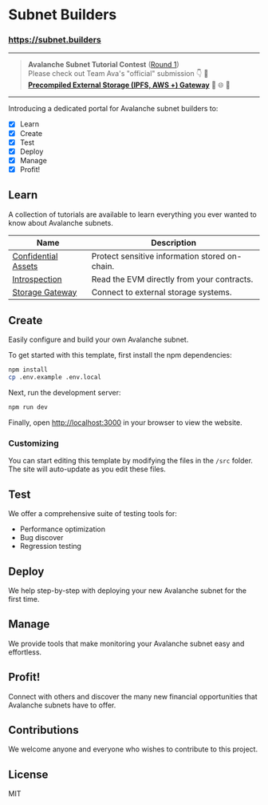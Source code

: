 # Subnet Builders

### https://subnet.builders

---

> __Avalanche Subnet Tutorial Contest__ ([Round 1](https://medium.com/avalancheavax/avalanche-launches-subnet-tutorial-contest-with-32k-in-prizes-e8c81c731f2a))  
Please check out Team Ava's "official" submission 👇 👀  
__[Precompiled External Storage (IPFS, AWS +) Gateway](precompiles/storage-gateway.md)__ 🔌 🌐 📡

---

Introducing a dedicated portal for Avalanche subnet builders to:

- [x] Learn
- [x] Create
- [x] Test
- [x] Deploy
- [x] Manage
- [x] Profit!

## Learn

A collection of tutorials are available to learn everything you ever wanted to know about Avalanche subnets.

| Name  | Description |
|---|---|
| [Confidential Assets](guides/confidential-assets.md) | Protect sensitive information stored on-chain. |
| [Introspection](guides/introspection.md) | Read the EVM directly from your contracts. |
| [Storage Gateway](guides/storage-gateway.md) | Connect to external storage systems. |

## Create

Easily configure and build your own Avalanche subnet.

To get started with this template, first install the npm dependencies:

```bash
npm install
cp .env.example .env.local
```

Next, run the development server:

```bash
npm run dev
```

Finally, open [http://localhost:3000](http://localhost:3000) in your browser to view the website.

### Customizing

You can start editing this template by modifying the files in the `/src` folder. The site will auto-update as you edit these files.


## Test

We offer a comprehensive suite of testing tools for:

- Performance optimization
- Bug discover
- Regression testing

## Deploy

We help step-by-step with deploying your new Avalanche subnet for the first time.

## Manage

We provide tools that make monitoring your Avalanche subnet easy and effortless.

## Profit!

Connect with others and discover the many new financial opportunities that Avalanche subnets have to offer.

## Contributions

We welcome anyone and everyone who wishes to contribute to this project.

## License

MIT
